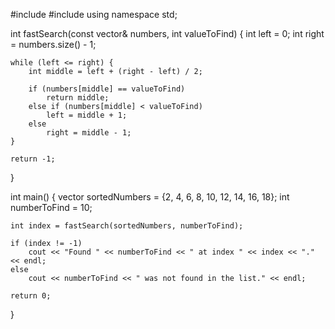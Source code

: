 #include <iostream>
#include <vector>
using namespace std;

int fastSearch(const vector<int>& numbers, int valueToFind) {
    int left = 0;
    int right = numbers.size() - 1;

    while (left <= right) {
        int middle = left + (right - left) / 2;

        if (numbers[middle] == valueToFind)
            return middle;
        else if (numbers[middle] < valueToFind)
            left = middle + 1;
        else
            right = middle - 1;
    }

    return -1;
}

int main() {
    vector<int> sortedNumbers = {2, 4, 6, 8, 10, 12, 14, 16, 18};
    int numberToFind = 10;

    int index = fastSearch(sortedNumbers, numberToFind);

    if (index != -1)
        cout << "Found " << numberToFind << " at index " << index << "." << endl;
    else
        cout << numberToFind << " was not found in the list." << endl;

    return 0;
}

